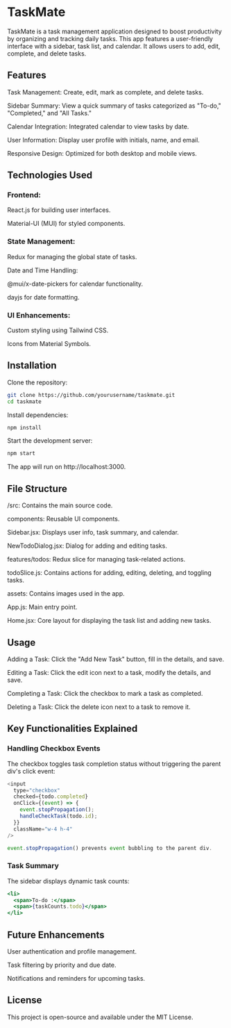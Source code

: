 # TaskMate

TaskMate is a task management application designed to boost productivity by organizing and tracking daily tasks. This app features a user-friendly interface with a sidebar, task list, and calendar. It allows users to add, edit, complete, and delete tasks.

## Features

Task Management: Create, edit, mark as complete, and delete tasks.

Sidebar Summary: View a quick summary of tasks categorized as "To-do," "Completed," and "All Tasks."

Calendar Integration: Integrated calendar to view tasks by date.

User Information: Display user profile with initials, name, and email.

Responsive Design: Optimized for both desktop and mobile views.

## Technologies Used

### Frontend:

React.js for building user interfaces.

Material-UI (MUI) for styled components.

### State Management:

Redux for managing the global state of tasks.

Date and Time Handling:

@mui/x-date-pickers for calendar functionality.

dayjs for date formatting.

### UI Enhancements:

Custom styling using Tailwind CSS.

Icons from Material Symbols.

## Installation

Clone the repository:

```bash
git clone https://github.com/yourusername/taskmate.git
cd taskmate
```

Install dependencies:
```bash
npm install
```

Start the development server:
```bash
npm start
```

The app will run on http://localhost:3000.

## File Structure

/src: Contains the main source code.

components: Reusable UI components.

Sidebar.jsx: Displays user info, task summary, and calendar.

NewTodoDialog.jsx: Dialog for adding and editing tasks.

features/todos: Redux slice for managing task-related actions.

todoSlice.js: Contains actions for adding, editing, deleting, and toggling tasks.

assets: Contains images used in the app.

App.js: Main entry point.

Home.jsx: Core layout for displaying the task list and adding new tasks.

## Usage

Adding a Task: Click the "Add New Task" button, fill in the details, and save.

Editing a Task: Click the edit icon next to a task, modify the details, and save.

Completing a Task: Click the checkbox to mark a task as completed.

Deleting a Task: Click the delete icon next to a task to remove it.

## Key Functionalities Explained

### Handling Checkbox Events

The checkbox toggles task completion status without triggering the parent div's click event:

```js
<input
  type="checkbox"
  checked={todo.completed}
  onClick={(event) => {
    event.stopPropagation();
    handleCheckTask(todo.id);
  }}
  className="w-4 h-4"
/>

event.stopPropagation() prevents event bubbling to the parent div.
```

### Task Summary

The sidebar displays dynamic task counts:

```jsx
<li>
  <span>To-do :</span>
  <span>{taskCounts.todo}</span>
</li>
```

## Future Enhancements

User authentication and profile management.

Task filtering by priority and due date.

Notifications and reminders for upcoming tasks.

## License

This project is open-source and available under the MIT License.
